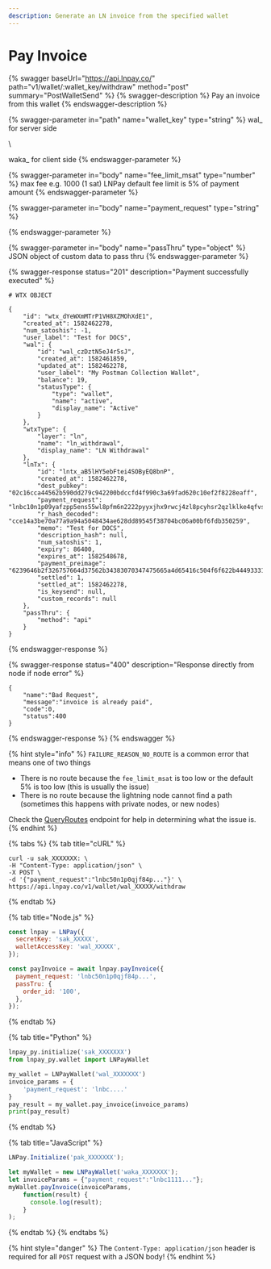 ```yaml
---
description: Generate an LN invoice from the specified wallet
---
```


# Pay Invoice

{% swagger baseUrl="https://api.lnpay.co/" path="v1/wallet/:wallet_key/withdraw" method="post" summary="PostWalletSend" %}
{% swagger-description %}
Pay an invoice from this wallet
{% endswagger-description %}

{% swagger-parameter in="path" name="wallet_key" type="string" %}
wal_ for server side

\


waka_ for client side
{% endswagger-parameter %}

{% swagger-parameter in="body" name="fee_limit_msat" type="number" %}
max fee e.g. 1000 (1 sat) LNPay default fee limit is 5% of payment amount
{% endswagger-parameter %}

{% swagger-parameter in="body" name="payment_request" type="string" %}

{% endswagger-parameter %}

{% swagger-parameter in="body" name="passThru" type="object" %}
JSON object of custom data to pass thru
{% endswagger-parameter %}

{% swagger-response status="201" description="Payment successfully executed" %}
```
# WTX OBJECT

{
    "id": "wtx_dYeWXmMTrP1VH8XZMOhXdE1",
    "created_at": 1582462278,
    "num_satoshis": -1,
    "user_label": "Test for DOCS",
    "wal": {
        "id": "wal_czDztN5eJ4r5sJ",
        "created_at": 1582461859,
        "updated_at": 1582462278,
        "user_label": "My Postman Collection Wallet",
        "balance": 19,
        "statusType": {
            "type": "wallet",
            "name": "active",
            "display_name": "Active"
        }
    },
    "wtxType": {
        "layer": "ln",
        "name": "ln_withdrawal",
        "display_name": "LN Withdrawal"
    },
    "lnTx": {
        "id": "lntx_aB5lHY5ebFtei4SOByEQ8bnP",
        "created_at": 1582462278,
        "dest_pubkey": "02c16cca44562b590dd279c942200bdccfd4f990c3a69fad620c10ef2f8228eaff",
        "payment_request": "lnbc10n1p09yafzpp5ens55wl8pfm6n2222pyyxjhx9rwcj4zl8pcyhsr2qzlklke4qfvsdq423jhxapqvehhygzyfap4xxqyz5vqcqzyssp52vyh6djmjt644fygwr54cs9vv82d2zc67tmkeun3c40ypzrvqe4srzjqt0pr36g7ke9elfvaqq3wmfey6laun0z8v0lg0nf9fdhdncxsp0y5zxkp5qqnsgqqqqqqqqqqqqq05qqrc9qy9qsqq3a4p9tvmy3sf7h2mlfpd5rcdldsyaksf8e0rk09yxtzvhcyzjrsg2janexechmzaqmnz9c7de04et7jkhmvkkjdnzn3txnz2a204ucplr595s",
        "r_hash_decoded": "cce14a3be70a77a9a94a5048434ae628dd89545f38704bc06a00bf6fdb350259",
        "memo": "Test for DOCS",
        "description_hash": null,
        "num_satoshis": 1,
        "expiry": 86400,
        "expires_at": 1582548678,
        "payment_preimage": "6239646b2f326757664d37562b34383070347475665a4d65416c504f6f622b444933314c4e6246593554553d",
        "settled": 1,
        "settled_at": 1582462278,
        "is_keysend": null,
        "custom_records": null
    },
    "passThru": {
        "method": "api"
    }
}
```
{% endswagger-response %}

{% swagger-response status="400" description="Response directly from node if node error" %}
```
{
    "name":"Bad Request",
    "message":"invoice is already paid",
    "code":0,
    "status":400
}
```
{% endswagger-response %}
{% endswagger %}

{% hint style="info" %}
`FAILURE_REASON_NO_ROUTE` is a common error that means one of two things

* There is no route because the `fee_limit_msat` is too low or the default 5% is too low (this is usually the issue)
* There is no route because the lightning node cannot find a path (sometimes this happens with private nodes, or new nodes)

Check the [QueryRoutes](../lightning-network-nodes/query-routes.md) endpoint for help in determining what the issue is.
{% endhint %}

{% tabs %}
{% tab title="cURL" %}
```
curl -u sak_XXXXXXX: \
-H "Content-Type: application/json" \
-X POST \
-d '{"payment_request":"lnbc50n1p0qjf84p..."}' \
https://api.lnpay.co/v1/wallet/wal_XXXXX/withdraw
```
{% endtab %}

{% tab title="Node.js" %}
```javascript
const lnpay = LNPay({
  secretKey: 'sak_XXXXX',
  walletAccessKey: 'wal_XXXXX',
});

const payInvoice = await lnpay.payInvoice({
  payment_request: 'lnbc50n1p0qjf84p...',
  passTru: {
    order_id: '100',
  },
});
```
{% endtab %}

{% tab title="Python" %}
```python
lnpay_py.initialize('sak_XXXXXXX')
from lnpay_py.wallet import LNPayWallet

my_wallet = LNPayWallet('wal_XXXXXXX')
invoice_params = {
    'payment_request': 'lnbc....'
}
pay_result = my_wallet.pay_invoice(invoice_params)
print(pay_result)
```
{% endtab %}

{% tab title="JavaScript" %}
```javascript
LNPay.Initialize('pak_XXXXXXX');

let myWallet = new LNPayWallet('waka_XXXXXXX');
let invoiceParams = {"payment_request":"lnbc1111..."};
myWallet.payInvoice(invoiceParams,
    function(result) {
      console.log(result);
    }
);
```
{% endtab %}
{% endtabs %}

{% hint style="danger" %}
The `Content-Type: application/json` header is required for all `POST` request with a JSON body!
{% endhint %}
